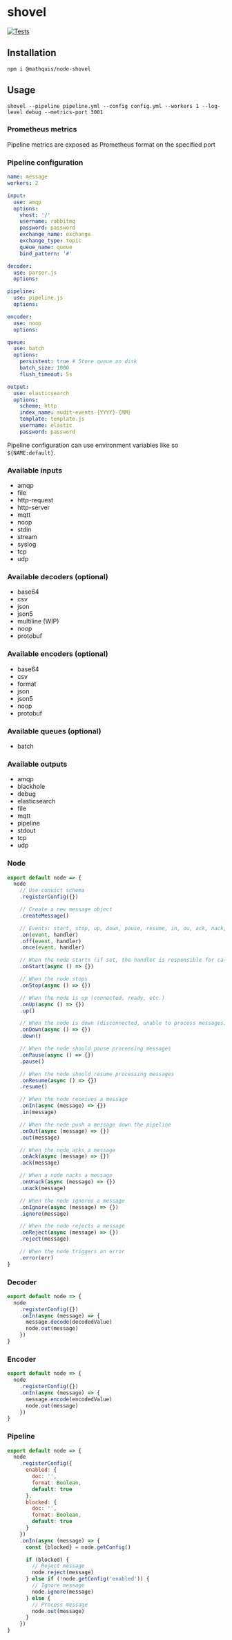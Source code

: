 # shovel

[![Tests](https://github.com/mathquis/node-shovel/actions/workflows/node.js.yml/badge.svg)](https://github.com/mathquis/node-shovel/actions/workflows/node.js.yml)


## Installation

`npm i @mathquis/node-shovel`

## Usage

`shovel --pipeline pipeline.yml --config config.yml --workers 1 --log-level debug --metrics-port 3001`

### Prometheus metrics

Pipeline metrics are exposed as Prometheus format on the specified port

### Pipeline configuration

```yaml
name: message
workers: 2

input:
  use: amqp
  options:
    vhost: '/'
    username: rabbitmq
    password: password
    exchange_name: exchange
    exchange_type: topic
    queue_name: queue
    bind_pattern: '#'

decoder:
  use: parser.js
  options:

pipeline:
  use: pipeline.js
  options:

encoder:
  use: noop
  options:

queue:
  use: batch
  options:
    persistent: true # Store queue on disk
    batch_size: 1000
    flush_timeout: 5s

output:
  use: elasticsearch
  options:
    scheme: http
    index_name: audit-events-{YYYY}-{MM}
    template: template.js
    username: elastic
    password: password
```

Pipeline configuration can use environment variables like so `${NAME:default}`.

### Available inputs

- amqp
- file
- http-request
- http-server
- mqtt
- noop
- stdin
- stream
- syslog
- tcp
- udp

### Available decoders (optional)

- base64
- csv
- json
- json5
- multiline (WIP)
- noop
- protobuf

### Available encoders (optional)

- base64
- csv
- format
- json
- json5
- noop
- protobuf

### Available queues (optional)

- batch

### Available outputs

- amqp
- blackhole
- debug
- elasticsearch
- file
- mqtt
- pipeline
- stdout
- tcp
- udp


### Node

```javascript
export default node => {
  node
    // Use convict schema
    .registerConfig({})

    // Create a new message object
    .createMessage()

    // Events: start, stop, up, down, pause, resume, in, ou, ack, nack, ignore, reject, error
    .on(event, handler)
    .off(event, handler)
    .once(event, handler)

    // When the node starts (if set, the handler is responsible for calling node.up())
    .onStart(async () => {})

    // When the node stops
    .onStop(async () => {})

    // When the node is up (connected, ready, etc.)
    .onUp(async () => {})
    .up()

    // When the node is down (disconnected, unable to process messages)
    .onDown(async () => {})
    .down()

    // When the node should pause processing messages
    .onPause(async () => {})
    .pause()

    // When the node should resume processing messages
    .onResume(async () => {})
    .resume()

    // When the node receives a message
    .onIn(async (message) => {})
    .in(message)

    // When the node push a message down the pipeline
    .onOut(async (message) => {})
    .out(message)

    // When the node acks a message
    .onAck(async (message) => {})
    .ack(message)

    // When a node nacks a message
    .onUnack(async (message) => {})
    .unack(message)

    // When the node ignores a message
    .onIgnore(async (message) => {})
    .ignore(message)

    // When the node rejects a message
    .onReject(async (message) => {})
    .reject(message)

    // When the node triggers an error
    .error(err)
}
```

### Decoder

```javascript
export default node => {
  node
    .registerConfig({})
    .onIn(async (message) => {
      message.decode(decodedValue)
      node.out(message)
    })
}
```

### Encoder

```javascript
export default node => {
  node
    .registerConfig({})
    .onIn(async (message) => {
      message.encode(encodedValue)
      node.out(message)
    })
}
```

### Pipeline

```javascript
export default node => {
  node
    .registerConfig({
      enabled: {
        doc: '',
        format: Boolean,
        default: true
      },
      blocked: {
        doc: '',
        format: Boolean,
        default: true
      }
    })
    .onIn(async (message) => {
      const {blocked} = node.getConfig()

      if (blocked) {
        // Reject message
        node.reject(message)
      } else if (!node.getConfig('enabled')) {
        // Ignore message
        node.ignore(message)
      } else {
        // Process message
        node.out(message)
      }
    })
}
```